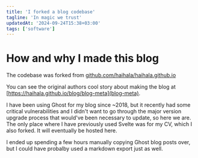 ```yaml
---
title: 'I forked a blog codebase'
tagline: 'In magic we trust'
updatedAt: '2024-09-24T15:38+03:00'
tags: ['software']
---
```


# How and why I made this blog

The codebase was forked from [github.com/haihala/haihala.github.io](https://github.com/haihala/haihala.github.io/)

You can see the original authors cool story about making the blog at [https://haihala.github.io/blog/blog-meta](blog-meta).

I have been using Ghost for my blog since ~2018, but it recently had some critical vulnerabilities and I didn't want to go through the major version upgrade process that would've been necessary to update, so here we are. The only place where I have previously used Svelte was for my CV, which I also forked. It will eventually be hosted here.

I ended up spending a few hours manually copying Ghost blog posts over, but I could have probalby used a markdown export just as well.
